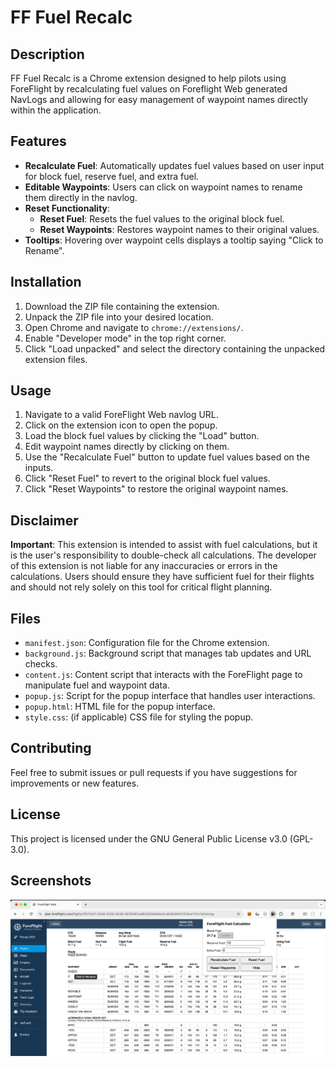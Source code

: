 # FF Fuel Recalc

## Description
FF Fuel Recalc is a Chrome extension designed to help pilots using ForeFlight by recalculating fuel values on Foreflight Web generated NavLogs and allowing for easy management of waypoint names directly within the application.

## Features
- **Recalculate Fuel**: Automatically updates fuel values based on user input for block fuel, reserve fuel, and extra fuel.
- **Editable Waypoints**: Users can click on waypoint names to rename them directly in the navlog.
- **Reset Functionality**: 
  - **Reset Fuel**: Resets the fuel values to the original block fuel.
  - **Reset Waypoints**: Restores waypoint names to their original values.
- **Tooltips**: Hovering over waypoint cells displays a tooltip saying "Click to Rename".

## Installation
1. Download the ZIP file containing the extension.
2. Unpack the ZIP file into your desired location.
3. Open Chrome and navigate to `chrome://extensions/`.
4. Enable "Developer mode" in the top right corner.
5. Click "Load unpacked" and select the directory containing the unpacked extension files.

## Usage
1. Navigate to a valid ForeFlight Web navlog URL.
2. Click on the extension icon to open the popup.
3. Load the block fuel values by clicking the "Load" button.
4. Edit waypoint names directly by clicking on them.
5. Use the "Recalculate Fuel" button to update fuel values based on the inputs.
6. Click "Reset Fuel" to revert to the original block fuel values.
7. Click "Reset Waypoints" to restore the original waypoint names.

## Disclaimer
**Important**: This extension is intended to assist with fuel calculations, but it is the user's responsibility to double-check all calculations. The developer of this extension is not liable for any inaccuracies or errors in the calculations. Users should ensure they have sufficient fuel for their flights and should not rely solely on this tool for critical flight planning.

## Files
- `manifest.json`: Configuration file for the Chrome extension.
- `background.js`: Background script that manages tab updates and URL checks.
- `content.js`: Content script that interacts with the ForeFlight page to manipulate fuel and waypoint data.
- `popup.js`: Script for the popup interface that handles user interactions.
- `popup.html`: HTML file for the popup interface.
- `style.css`: (if applicable) CSS file for styling the popup.

## Contributing
Feel free to submit issues or pull requests if you have suggestions for improvements or new features.

## License
This project is licensed under the GNU General Public License v3.0 (GPL-3.0).


## Screenshots
![Screenshot of the extension](newscreenshot.png)

